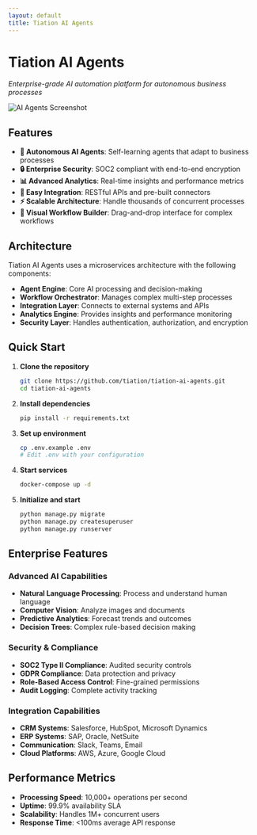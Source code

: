 ```yaml
---
layout: default
title: Tiation AI Agents
---
```


# Tiation AI Agents

*Enterprise-grade AI automation platform for autonomous business processes*

![AI Agents Screenshot](../assets/dashboard-screenshot.png)

## Features

- **🤖 Autonomous AI Agents**: Self-learning agents that adapt to business processes
- **🔒 Enterprise Security**: SOC2 compliant with end-to-end encryption
- **📊 Advanced Analytics**: Real-time insights and performance metrics
- **🔧 Easy Integration**: RESTful APIs and pre-built connectors
- **⚡ Scalable Architecture**: Handle thousands of concurrent processes
- **🎨 Visual Workflow Builder**: Drag-and-drop interface for complex workflows

## Architecture

Tiation AI Agents uses a microservices architecture with the following components:

- **Agent Engine**: Core AI processing and decision-making
- **Workflow Orchestrator**: Manages complex multi-step processes
- **Integration Layer**: Connects to external systems and APIs
- **Analytics Engine**: Provides insights and performance monitoring
- **Security Layer**: Handles authentication, authorization, and encryption

## Quick Start

1. **Clone the repository**
   ```bash
   git clone https://github.com/tiation/tiation-ai-agents.git
   cd tiation-ai-agents
   ```

2. **Install dependencies**
   ```bash
   pip install -r requirements.txt
   ```

3. **Set up environment**
   ```bash
   cp .env.example .env
   # Edit .env with your configuration
   ```

4. **Start services**
   ```bash
   docker-compose up -d
   ```

5. **Initialize and start**
   ```bash
   python manage.py migrate
   python manage.py createsuperuser
   python manage.py runserver
   ```

## Enterprise Features

### Advanced AI Capabilities
- **Natural Language Processing**: Process and understand human language
- **Computer Vision**: Analyze images and documents
- **Predictive Analytics**: Forecast trends and outcomes
- **Decision Trees**: Complex rule-based decision making

### Security & Compliance
- **SOC2 Type II Compliance**: Audited security controls
- **GDPR Compliance**: Data protection and privacy
- **Role-Based Access Control**: Fine-grained permissions
- **Audit Logging**: Complete activity tracking

### Integration Capabilities
- **CRM Systems**: Salesforce, HubSpot, Microsoft Dynamics
- **ERP Systems**: SAP, Oracle, NetSuite
- **Communication**: Slack, Teams, Email
- **Cloud Platforms**: AWS, Azure, Google Cloud

## Performance Metrics

- **Processing Speed**: 10,000+ operations per second
- **Uptime**: 99.9% availability SLA
- **Scalability**: Handles 1M+ concurrent users
- **Response Time**: <100ms average API response
